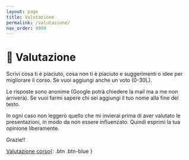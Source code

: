 ```yaml
---
layout: page
title: Valutazione
permalink: /valutazione/
nav_order: 9999
---
```


# 📓 Valutazione

Scrivi cosa ti è piaciuto, cosa non ti è piaciuto e suggerimenti o idee per migliorare il corso. Se vuoi aggiungi anche un voto (0-30L). 

Le risposte sono anonime (Google potrà chiedere la mail ma a me non arriverà). Se vuoi farmi sapere chi sei aggiungi il tuo nome alla fine del testo.

In ogni caso non leggerò quello che mi invierai prima di aver valutato le presentazioni, in modo da non essere influenzato. Quindi esprimi la tua opinione liberamente.

Grazie!!

[Valutazione corso](https://forms.gle/bBmwjYaw7UY7LQDT7){: .btn .btn-blue }
